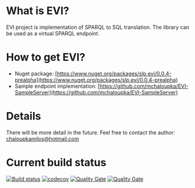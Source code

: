 # What is EVI?
EVI project is implementation of SPARQL to SQL translation. The library can be used as a virtual SPARQL endpoint.

# How to get EVI?

* Nuget package: [https://www.nuget.org/packages/slp.evi/0.0.4-prealpha](https://www.nuget.org/packages/slp.evi/0.0.4-prealpha)
* Sample endpoint implementation: [https://github.com/mchaloupka/EVI-SampleServer](https://github.com/mchaloupka/EVI-SampleServer)

# Details

There will be more detail in the future. Feel free to contact the author: chaloupkamilos@hotmail.com

# Current build status
[![Build status](https://ci.appveyor.com/api/projects/status/0occxl9nsbjcmkc2/branch/master?svg=true)](https://ci.appveyor.com/project/mchaloupka/dotnetr2rmlstore/branch/master) 
[![codecov](https://codecov.io/gh/mchaloupka/EVI/branch/master/graph/badge.svg)](https://codecov.io/gh/mchaloupka/EVI)
[![Quality Gate](https://sonarcloud.io/api/badges/measure?key=EVI&metric=lines)](https://sonarcloud.io/dashboard?id=EVI)
[![Quality Gate](https://sonarcloud.io/api/badges/measure?key=EVI&metric=ncloc)](https://sonarcloud.io/dashboard?id=EVI)
